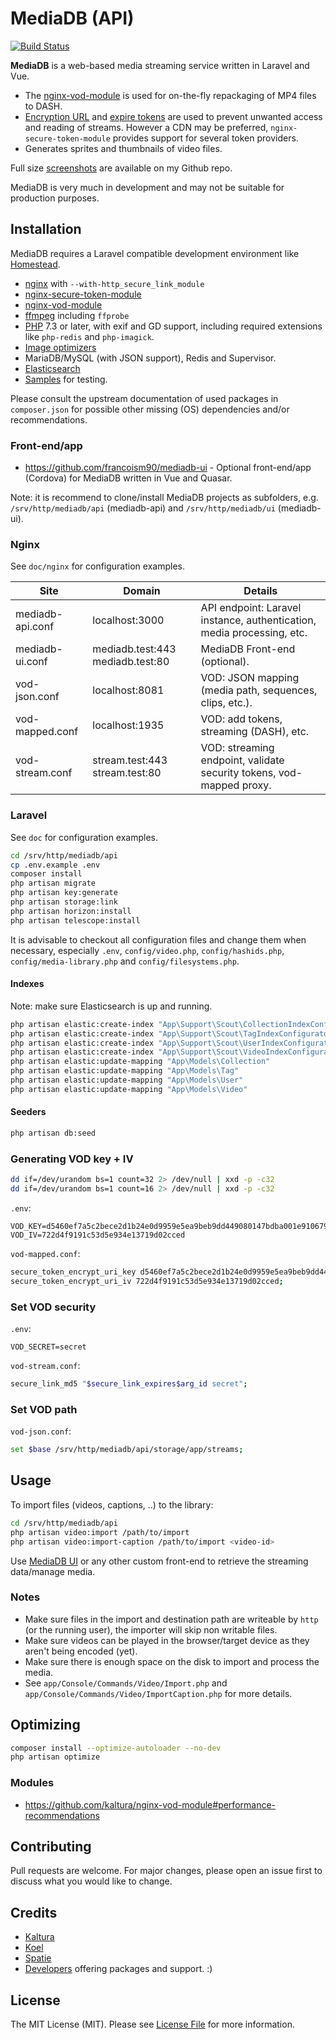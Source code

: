 # MediaDB (API)

[![Build Status](https://travis-ci.com/francoism90/mediadb.svg?branch=master)](https://travis-ci.com/francoism90/mediadb)

**MediaDB** is a web-based media streaming service written in Laravel and Vue.

- The [nginx-vod-module](https://github.com/kaltura/nginx-vod-module) is used for on-the-fly repackaging of MP4 files to DASH.
- [Encryption URL](https://github.com/kaltura/nginx-secure-token-module) and [expire tokens](https://nginx.org/en/docs/http/ngx_http_secure_link_module.html) are used to prevent unwanted access and reading of streams. However a CDN may be preferred, `nginx-secure-token-module` provides support for several token providers.
- Generates sprites and thumbnails of video files.

Full size [screenshots](https://github.com/francoism90/.github/tree/master/screens/mediadb) are available on my Github repo.

MediaDB is very much in development and may not be suitable for production purposes.

## Installation

MediaDB requires a Laravel compatible development environment like [Homestead](https://laravel.com/docs/8.x/homestead).

- [nginx](https://nginx.org) with `--with-http_secure_link_module`
- [nginx-secure-token-module](https://github.com/kaltura/nginx-secure-token-module)
- [nginx-vod-module](https://github.com/kaltura/nginx-vod-module)
- [ffmpeg](https://www.ffmpeg.org/) including `ffprobe`
- [PHP](https://php.net/) 7.3 or later, with exif and GD support, including required extensions like `php-redis` and `php-imagick`.
- [Image optimizers](https://docs.spatie.be/laravel-medialibrary/v8/converting-images/optimizing-converted-images/)
- MariaDB/MySQL (with JSON support), Redis and Supervisor.
- [Elasticsearch](https://www.elastic.co/products/elasticsearch)
- [Samples](https://gist.github.com/jsturgis/3b19447b304616f18657) for testing.

Please consult the upstream documentation of used packages in `composer.json` for possible other missing (OS) dependencies and/or recommendations.

### Front-end/app

- <https://github.com/francoism90/mediadb-ui> - Optional front-end/app (Cordova) for MediaDB written in Vue and Quasar.

Note: it is recommend to clone/install MediaDB projects as subfolders, e.g. `/srv/http/mediadb/api` (mediadb-api) and `/srv/http/mediadb/ui` (mediadb-ui).

### Nginx

See `doc/nginx` for configuration examples.

| Site | Domain | Details |
| - | - | - |
| mediadb-api.conf | localhost:3000 | API endpoint: Laravel instance, authentication, media processing, etc. |
| mediadb-ui.conf | mediadb.test:443 mediadb.test:80 | MediaDB Front-end (optional). |
| vod-json.conf | localhost:8081 | VOD: JSON mapping (media path, sequences, clips, etc.). |
| vod-mapped.conf | localhost:1935 | VOD: add tokens, streaming (DASH), etc. |
| vod-stream.conf | stream.test:443 stream.test:80 | VOD: streaming endpoint, validate security tokens, vod-mapped proxy. |

### Laravel

See `doc` for configuration examples.

```bash
cd /srv/http/mediadb/api
cp .env.example .env
composer install
php artisan migrate
php artisan key:generate
php artisan storage:link
php artisan horizon:install
php artisan telescope:install
```

It is advisable to checkout all configuration files and change them when necessary, especially `.env`, `config/video.php`, `config/hashids.php`, `config/media-library.php` and `config/filesystems.php`.

#### Indexes

Note: make sure Elasticsearch is up and running.

```bash
php artisan elastic:create-index "App\Support\Scout\CollectionIndexConfigurator"
php artisan elastic:create-index "App\Support\Scout\TagIndexConfigurator"
php artisan elastic:create-index "App\Support\Scout\UserIndexConfigurator"
php artisan elastic:create-index "App\Support\Scout\VideoIndexConfigurator"
php artisan elastic:update-mapping "App\Models\Collection"
php artisan elastic:update-mapping "App\Models\Tag"
php artisan elastic:update-mapping "App\Models\User"
php artisan elastic:update-mapping "App\Models\Video"
```

#### Seeders

```bash
php artisan db:seed
```

### Generating VOD key + IV

```bash
dd if=/dev/urandom bs=1 count=32 2> /dev/null | xxd -p -c32
dd if=/dev/urandom bs=1 count=16 2> /dev/null | xxd -p -c32
```

`.env`:

```env
VOD_KEY=d5460ef7a5c2bece2d1b24e0d9959e5ea9beb9dd449080147bdba001e9106793
VOD_IV=722d4f9191c53d5e934e13719d02cced
```

`vod-mapped.conf`:

```bash
secure_token_encrypt_uri_key d5460ef7a5c2bece2d1b24e0d9959e5ea9beb9dd449080147bdba001e9106793;
secure_token_encrypt_uri_iv 722d4f9191c53d5e934e13719d02cced;
```

### Set VOD security

`.env`:

```env
VOD_SECRET=secret
```

`vod-stream.conf`:

```bash
secure_link_md5 "$secure_link_expires$arg_id secret";
```

### Set VOD path

`vod-json.conf`:

```bash
set $base /srv/http/mediadb/api/storage/app/streams;
```

## Usage

To import files (videos, captions, ..) to the library:

```bash
cd /srv/http/mediadb/api
php artisan video:import /path/to/import
php artisan video:import-caption /path/to/import <video-id>
```

Use [MediaDB UI](https://github.com/francoism90/mediadb-ui) or any other custom front-end to retrieve the streaming data/manage media.

### Notes

- Make sure files in the import and destination path are writeable by `http` (or the running user), the importer will skip non writable files.
- Make sure videos can be played in the browser/target device as they aren't being encoded (yet).
- Make sure there is enough space on the disk to import and process the media.
- See `app/Console/Commands/Video/Import.php` and `app/Console/Commands/Video/ImportCaption.php` for more details.

## Optimizing

```bash
composer install --optimize-autoloader --no-dev
php artisan optimize
```

### Modules

- <https://github.com/kaltura/nginx-vod-module#performance-recommendations>

## Contributing

Pull requests are welcome. For major changes, please open an issue first to discuss what you would like to change.

## Credits

- [Kaltura](https://github.com/kaltura)
- [Koel](https://github.com/koel)
- [Spatie](https://github.com/spatie)
- [Developers](composer.json) offering packages and support. :)

## License

The MIT License (MIT). Please see [License File](LICENSE.md) for more information.
